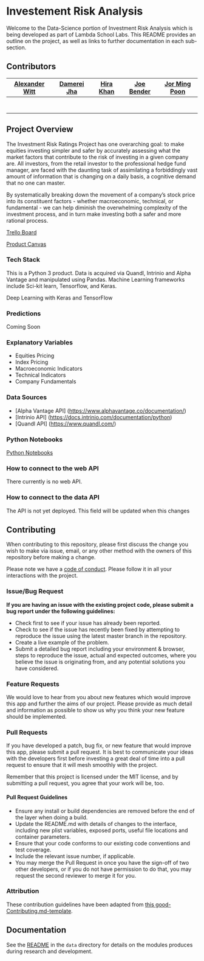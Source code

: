 # Investement Risk Analysis

Welcome to the Data-Science portion of Investment Risk Analysis which   is being developed as part of Lambda School Labs. This README provides an outline on the project, as well as links to further documentation in each sub-section.

## Contributors

|                                       [Alexander Witt](https://github.com/alex-witt)                                        |                                       [Damerei Jha](https://github.com/damerei)                                        |                                       [Hira Khan](https://github.com/hira63s)                                        |                                       [Joe Bender](https://github.com/jazzathoth)                                        |                                       [Jor Ming Poon](https://github.com/JorPoon)                                        |
| :-----------------------------------------------------------------------------------------------------------: | :-----------------------------------------------------------------------------------------------------------: | :-----------------------------------------------------------------------------------------------------------: | :-----------------------------------------------------------------------------------------------------------: | :-----------------------------------------------------------------------------------------------------------:                       |
|                 [<img src="https://github.com/favicon.ico" width="15"> ](https://github.com/alex-witt)                 |            [<img src="https://github.com/favicon.ico" width="15"> ](https://github.com/damerei)             |           [<img src="https://github.com/favicon.ico" width="15"> ](https://github.com/hira63s)            |          [<img src="https://github.com/favicon.ico" width="15"> ](https://github.com/jazzathoth)           |            [<img src="https://github.com/favicon.ico" width="15"> ](https://github.com/jorpoon)             |
| [ <img src="https://static.licdn.com/sc/h/al2o9zrvru7aqj8e1x2rzsrca" width="15"> ](https://www.linkedin.com/in/alexanderjwitt) |  | [ <img src="https://static.licdn.com/sc/h/al2o9zrvru7aqj8e1x2rzsrca" width="15"> ](https://www.linkedin.com/in/hira-khan-991b1583/) | [ <img src="https://static.licdn.com/sc/h/al2o9zrvru7aqj8e1x2rzsrca" width="15"> ](https://www.linkedin.com/in/joe-bender) | [ <img src="https://static.licdn.com/sc/h/al2o9zrvru7aqj8e1x2rzsrca" width="15"> ](https://www.linkedin.com/in/jor-ming-poon) |

## Project Overview

The Investment Risk Ratings Project has one overarching goal: to make equities investing simpler and safer by accurately assessing what the market factors that contribute to the risk of investing in a given company are. All investors, from the retail investor to the professional hedge fund manager, are faced with the daunting task of assimilating a forbiddingly vast amount of information that is changing on a daily basis, a cognitive demand that no one can master.

By systematically breaking down the movement of a company’s stock price into its constituent factors - whether macroeconomic, technical, or fundamental - we can help diminish the overwhelming complexity of the investment process, and in turn make investing both a safer and more rational process.

[Trello Board](https://trello.com/b/tFRkI9A8/investment-risk-analysis)

[Product Canvas](https://www.notion.so/Investment-Risk-Analysis-a2ccc59778074d849bbd37449b6c1c38)


### Tech Stack

This is a Python 3 product. Data is acquired via Quandl, Intrinio and Alpha Vantage and manipulated using Pandas. Machine Learning frameworks include Sci-kit learn, Tensorflow, and Keras.

Deep Learning with Keras and TensorFlow

### Predictions

Coming Soon

### Explanatory Variables

-   Equities Pricing
-   Index Pricing
-   Macroeconomic Indicators
-   Technical Indicators
-   Company Fundamentals

### Data Sources

-   [Alpha Vantage API] (https://www.alphavantage.co/documentation/)
-   [Intrinio API] (https://docs.intrinio.com/documentation/python)
-   [Quandl API] (https://www.quandl.com/)

### Python Notebooks

[Python Notebooks](https://github.com/labs14-investment-risk-analysis/Data-Science/tree/master/jupyter_notebooks)
### How to connect to the web API

There currently is no web API.

### How to connect to the data API

The API is not yet deployed. This field will be updated when this changes

## Contributing

When contributing to this repository, please first discuss the change you wish to make via issue, email, or any other method with the owners of this repository before making a change.

Please note we have a [code of conduct](./code_of_conduct.md). Please follow it in all your interactions with the project.

### Issue/Bug Request

 **If you are having an issue with the existing project code, please submit a bug report under the following guidelines:**
 - Check first to see if your issue has already been reported.
 - Check to see if the issue has recently been fixed by attempting to reproduce the issue using the latest master branch in the repository.
 - Create a live example of the problem.
 - Submit a detailed bug report including your environment & browser, steps to reproduce the issue, actual and expected outcomes,  where you believe the issue is originating from, and any potential solutions you have considered.

### Feature Requests

We would love to hear from you about new features which would improve this app and further the aims of our project. Please provide as much detail and information as possible to show us why you think your new feature should be implemented.

### Pull Requests

If you have developed a patch, bug fix, or new feature that would improve this app, please submit a pull request. It is best to communicate your ideas with the developers first before investing a great deal of time into a pull request to ensure that it will mesh smoothly with the project.

Remember that this project is licensed under the MIT license, and by submitting a pull request, you agree that your work will be, too.

#### Pull Request Guidelines

- Ensure any install or build dependencies are removed before the end of the layer when doing a build.
- Update the README.md with details of changes to the interface, including new plist variables, exposed ports, useful file locations and container parameters.
- Ensure that your code conforms to our existing code conventions and test coverage.
- Include the relevant issue number, if applicable.
- You may merge the Pull Request in once you have the sign-off of two other developers, or if you do not have permission to do that, you may request the second reviewer to merge it for you.

### Attribution

These contribution guidelines have been adapted from [this good-Contributing.md-template](https://gist.github.com/PurpleBooth/b24679402957c63ec426).

## Documentation

See the [README](https://github.com/labs14-investment-risk-analysis/Data-Science/blob/master/data/README.md) in the `data` directory for details on the modules produces during research and development.
